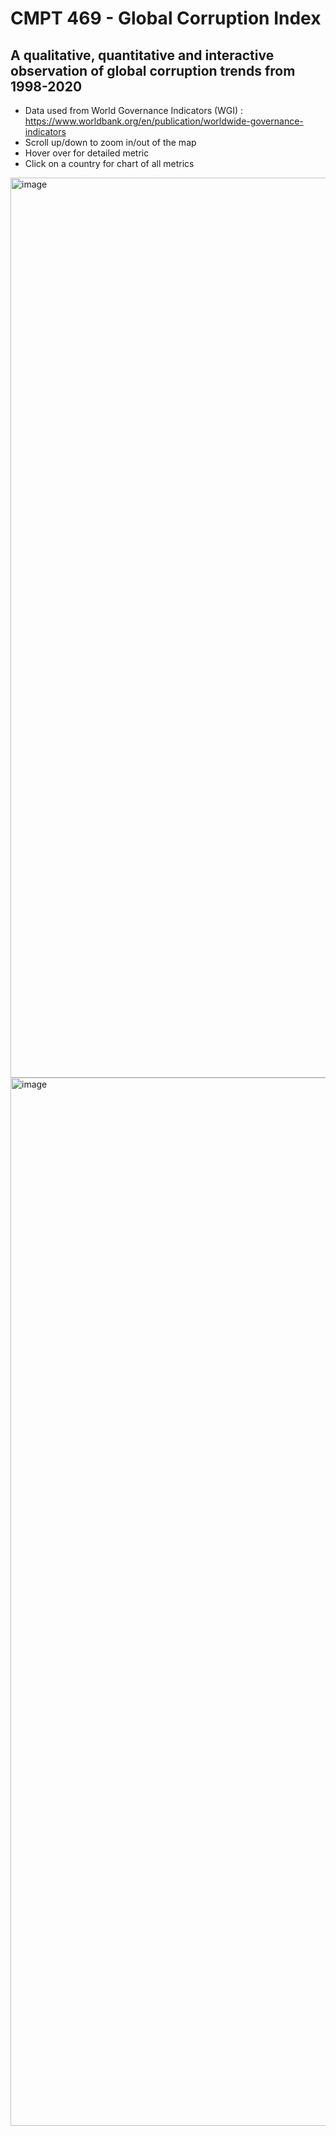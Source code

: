 # CMPT 469 - Global Corruption Index
## A qualitative, quantitative and interactive observation of global corruption trends from 1998-2020
- Data used from World Governance Indicators (WGI) : https://www.worldbank.org/en/publication/worldwide-governance-indicators
- Scroll up/down to zoom in/out of the map
- Hover over for detailed metric
- Click on a country for chart of all metrics
<img width="1440" alt="image" src="https://github.com/PeterSalnikov/cmpt469-govt-corruption-vis/assets/76726209/ee868b05-b71e-4ac5-9419-aac94491313f">

<img width="1677" alt="image" src="https://github.com/PeterSalnikov/cmpt469-govt-corruption-vis/assets/76726209/a7dde52b-9431-458b-b917-7ec13fbe47ea">



